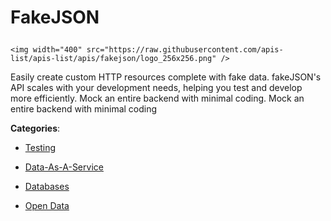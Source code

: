 # FakeJSON<p align="center">
    <img width="400" src="https://raw.githubusercontent.com/apis-list/apis-list/apis/fakejson/logo_256x256.png" />
</p>

Easily create custom HTTP resources complete with fake data.  fakeJSON's API scales with your development needs, helping you test and develop more efficiently.  Mock an entire backend with minimal coding. Mock an entire backend with minimal coding

**Categories**:

- [Testing](https://github/apis-list/apis-list#testing)

- [Data-As-A-Service](https://github/apis-list/apis-list#data-as-a-service)

- [Databases](https://github/apis-list/apis-list#databases)

- [Open Data](https://github/apis-list/apis-list#open-data)





